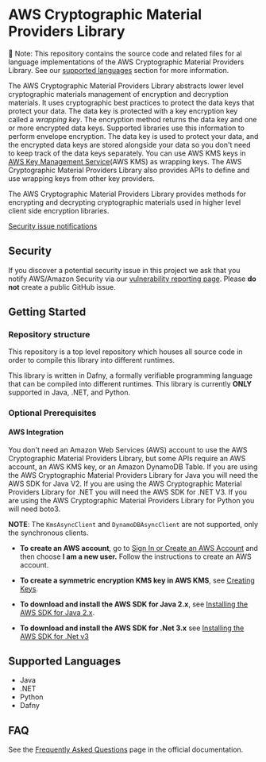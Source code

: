# AWS Cryptographic Material Providers Library

📣 Note: This repository contains the source code and related files for al
language implementations of the AWS Cryptographic Material Providers Library.
See our [supported languages](#supported-languages) section for more information.

The AWS Cryptographic Material Providers Library abstracts lower level cryptographic materials management of encryption and decryption materials.
It uses cryptographic best practices to protect the data keys that protect your data.
The data key is protected with a key encryption key called a _wrapping key_.
The encryption method returns the data key and one or more encrypted data keys.
Supported libraries use this information to perform envelope encryption.
The data key is used to protect your data,
and the encrypted data keys are stored alongside your data
so you don't need to keep track of the data keys separately.
You can use AWS KMS keys in [AWS Key Management Service](https://aws.amazon.com/kms/)(AWS KMS) as wrapping keys.
The AWS Cryptographic Material Providers Library
also provides APIs to define and use wrapping keys from other key providers.

The AWS Cryptographic Material Providers Library provides methods for encrypting and decrypting cryptographic materials used in higher level client side encryption libraries.

[Security issue notifications](./CONTRIBUTING.md#security-issue-notifications)

## Security

If you discover a potential security issue in this project
we ask that you notify AWS/Amazon Security via our
[vulnerability reporting page](http://aws.amazon.com/security/vulnerability-reporting/).
Please **do not** create a public GitHub issue.

## Getting Started

### Repository structure

This repository is a top level repository which houses all source code in order to compile this library into
different runtimes.

This library is written in Dafny, a formally verifiable programming language that can be compiled into
different runtimes. This library is currently **ONLY** supported in Java, .NET, and Python.

### Optional Prerequisites

#### AWS Integration

You don't need an Amazon Web Services (AWS) account to use the AWS Cryptographic Material Providers Library,
but some APIs require an AWS account, an AWS KMS key, or an Amazon DynamoDB Table.
If you are using the AWS Cryptographic Material Providers Library for Java you will need the AWS SDK for Java V2.
If you are using the AWS Cryptographic Material Providers Library for .NET you will need the AWS SDK for .NET V3.
If you are using the AWS Cryptographic Material Providers Library for Python you will need boto3.

**NOTE**: The `KmsAsyncClient` and `DynamoDBAsyncClient` are not supported, only the synchronous clients.

- **To create an AWS account**, go to [Sign In or Create an AWS Account](https://portal.aws.amazon.com/gp/aws/developer/registration/index.html) and then choose **I am a new user.** Follow the instructions to create an AWS account.

- **To create a symmetric encryption KMS key in AWS KMS**, see [Creating Keys](https://docs.aws.amazon.com/kms/latest/developerguide/create-keys.html).

- **To download and install the AWS SDK for Java 2.x**, see [Installing the AWS SDK for Java 2.x](https://docs.aws.amazon.com/sdk-for-java/v2/developer-guide/getting-started.html).
- **To download and install the AWS SDK for .Net 3.x** see [Installing the AWS SDK for .Net v3](https://docs.aws.amazon.com/sdk-for-net/v3/developer-guide/welcome.html)

## Supported Languages

- Java
- .NET
- Python
- Dafny

## FAQ

See the [Frequently Asked Questions](https://docs.aws.amazon.com/encryption-sdk/latest/developer-guide/faq.html) page in the official documentation.
